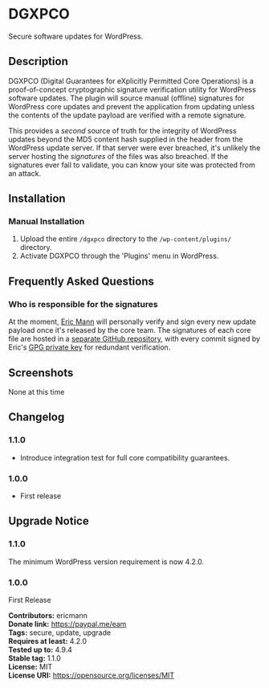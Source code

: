 # DGXPCO

Secure software updates for WordPress.

Description
-----------

DGXPCO (Digital Guarantees for eXplicitly Permitted Core Operations) is a proof-of-concept cryptographic signature verification utility for WordPress software updates. The plugin will source manual (offline) signatures for WordPress core updates and prevent the application from updating unless the contents of the update payload are verified with a remote signature.

This provides a _second_ source of truth for the integrity of WordPress updates beyond the MD5 content hash supplied in the header from the WordPress update server. If that server were ever breached, it's unlikely the server hosting the _signatures_ of the files was also breached. If the signatures ever fail to validate, you can know your site was protected from an attack.

Installation
------------

### Manual Installation ###

1. Upload the entire `/dgxpco` directory to the `/wp-content/plugins/` directory.
2. Activate DGXPCO through the 'Plugins' menu in WordPress.

Frequently Asked Questions
--------------------------

### Who is responsible for the signatures

At the moment, [Eric Mann](https://eamann.com) will personally verify and sign every new update payload once it's released by the core team. The signatures of each core file are hosted in a [separate GitHub repository](https://github.com/DisplaceTech/release-hashes), with every commit signed by Eric's [GPG private key](https://keybase.io/eamann) for redundant verification.

Screenshots
-----------

None at this time

Changelog
----------

### 1.1.0 ###
* Introduce integration test for full core compatibility guarantees.

### 1.0.0 ###
* First release

Upgrade Notice
--------------

### 1.1.0 ###
The minimum WordPress version requirement is now 4.2.0.

### 1.0.0 ###
First Release

**Contributors:**      ericmann  
**Donate link:**       https://paypal.me/eam  
**Tags:**              secure, update, upgrade  
**Requires at least:** 4.2.0  
**Tested up to:**      4.9.4  
**Stable tag:**        1.1.0  
**License:**           MIT  
**License URI:**       https://opensource.org/licenses/MIT  
